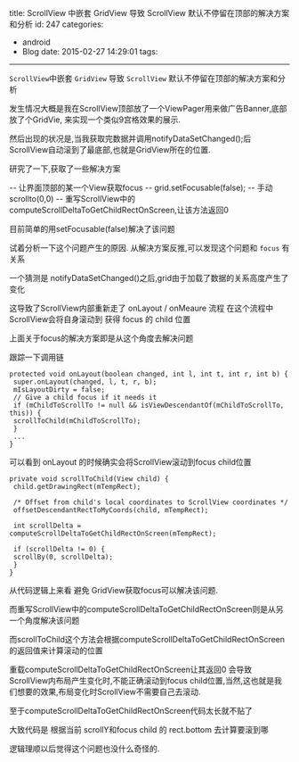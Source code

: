 title: ScrollView 中嵌套 GridView 导致 ScrollView 默认不停留在顶部的解决方案和分析
id: 247
categories:
  - android
  - Blog
date: 2015-02-27 14:29:01
tags:
---
`ScrollView`中嵌套 `GridView` 导致 `ScrollView` 默认不停留在顶部的解决方案和分析

发生情况大概是我在ScrollView顶部放了一个ViewPager用来做广告Banner,底部放了个GridVie, 来实现一个类似9宫格效果的展示.

然后出现的状况是,当我获取完数据并调用notifyDataSetChanged();后 ScrollView自动滚到了最底部,也就是GridView所在的位置.

研究了一下,获取了一些解决方案

-- 让界面顶部的某一个View获取focus
-- grid.setFocusable(false);
-- 手动scrollto(0,0)
-- 重写ScrollView中的computeScrollDeltaToGetChildRectOnScreen,让该方法返回0

目前简单的用setFocusable(false)解决了该问题

试着分析一下这个问题产生的原因. 从解决方案反推,可以发现这个问题和 `focus` 有关系

一个猜测是 notifyDataSetChanged()之后,grid由于加载了数据的关系高度产生了变化

这导致了ScrollView内部重新走了 onLayout / onMeaure 流程 在这个流程中 ScrollView会将自身滚动到 获得 focus 的 child 位置

上面关于focus的解决方案即是从这个角度去解决问题

跟踪一下调用链


    protected void onLayout(boolean changed, int l, int t, int r, int b) {
     super.onLayout(changed, l, t, r, b);
     mIsLayoutDirty = false;
     // Give a child focus if it needs it
     if (mChildToScrollTo != null && isViewDescendantOf(mChildToScrollTo, this)) {
     scrollToChild(mChildToScrollTo);
     }
     ...
    }


可以看到 onLayout 的时候确实会将ScrollView滚动到focus child位置

    private void scrollToChild(View child) {
     child.getDrawingRect(mTempRect);
    
     /* Offset from child's local coordinates to ScrollView coordinates */
     offsetDescendantRectToMyCoords(child, mTempRect);
    
     int scrollDelta = computeScrollDeltaToGetChildRectOnScreen(mTempRect);
    
     if (scrollDelta != 0) {
     scrollBy(0, scrollDelta);
     }
    }

从代码逻辑上来看 避免 GridView获取focus可以解决该问题.

而重写ScrollView中的computeScrollDeltaToGetChildRectOnScreen则是从另一个角度解决该问题

而scrollToChild这个方法会根据computeScrollDeltaToGetChildRectOnScreen的返回值来计算滚动的位置

重载computeScrollDeltaToGetChildRectOnScreen让其返回0 会导致ScrollView内布局产生变化时,不能正确滚动到focus child位置,当然,这也就是我们想要的效果,布局变化时ScrollView不需要自己去滚动.

至于computeScrollDeltaToGetChildRectOnScreen代码太长就不贴了

大致代码是 根据当前 scrollY和focus child 的 rect.bottom 去计算要滚到哪

逻辑理顺以后觉得这个问题也没什么奇怪的.
